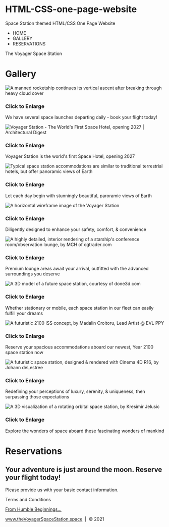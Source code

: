 # HTML-CSS-one-page-website
Space Station themed HTML/CSS One Page Website
<!DOCTYPE html>
<html>
<head>
  <title>The Voyager Space Station | Resort</title>
</head>
<body>
  <ul>
    <a href="#home"></a>
    <li>HOME</li><a href="#gallery"></a>
    <li>GALLERY</li><a href="#contact"></a>
    <li>RESERVATIONS</li>
  </ul>
  <p>The Voyager Space Station</p>
  <h1>Gallery</h1>
  <p><img src="./SSW_Thumbs/thumbnail_1.jpg" alt="A manned rocketship continues its vertical ascent after breaking through heavy cloud cover"></p>
  <h3>Click to Enlarge</h3>
  <p>We have several space launches departing daily - book your flight today!</p>
  <p><img src="./SSW_Images/SSW_Thumbs/thumbnail_2.jpg" alt="Voyager Station - The World's First Space Hotel, opening 2027 | Architectural Digest"></p>
  <h3>Click to Enlarge</h3>
  <p>Voyager Station is the world's first Space Hotel, opening 2027</p>
  <p><img src="./SSW_Images/SSW_Thumbs/thumbnail_3.jpg" alt="Typical space station accommodations are similar to traditional terrestrial hotels, but offer panoramic views of Earth"></p>
  <h3>Click to Enlarge</h3>
  <p>Let each day begin with stunningly beautiful, paroramic views of Earth</p>
  <p><img src="./SSW_Images/SSW_Thumbs/thumbnail_4.jfif" alt="A horizontal wireframe image of the Voyager Station"></p>
  <h3>Click to Enlarge</h3>
  <p>Diligently designed to enhance your safety, comfort, & convenience</p>
  <p><img src="./SSW_Images/SSW_Thumbs/thumbnail_5.jpg" alt="A highly detailed, interior rendering of a starship's conference room/observation lounge, by MCH of cgtrader.com"></p>
  <h3>Click to Enlarge</h3>
  <p>Premium lounge areas await your arrival, outfitted with the advanced surroundings you deserve</p>
  <p><img src="./SSW_Images/SSW_Thumbs/thumbnail_6.jpg" alt="A 3D model of a future space station, courtesy of done3d.com"></p>
  <h3>Click to Enlarge</h3>
  <p>Whether stationary or mobile, each space station in our fleet can easily fulfill your dreams</p>
  <p><img src="./SSW_Images/SSW_Thumbs/thumbnail_7.jpg" alt="A futuristic 2100 ISS concept, by Madalin Croitoru, Lead Artist @ EVL PPY"></p>
  <h3>Click to Enlarge</h3>
  <p>Reserve your spacious accommodations aboard our newest, Year 2100 space station now</p>
  <p><img src="./SSW_Images/SSW_Thumbs/thumbnail_8.jpg" alt="A futuristic space station, designed &amp; rendered with Cinema 4D R16, by Johann deLestree"></p>
  <h3>Click to Enlarge</h3>
  <p>Redefining your perceptions of luxury, serenity, & uniqueness, then surpassing those expectations</p>
  <p><img src="./SSW_Images/SSW_Thumbs/thumbnail_9.jpg" alt="A 3D visualization of a rotating orbital space station, by Kresimir Jelusic"></p>
  <h3>Click to Enlarge</h3>
  <p>Explore the wonders of space aboard these fascinating wonders of mankind</p>
  <h1>Reservations</h1>
  <h2>Your adventure is just around the moon. Reserve your flight today!</h2>
  <p>Please provide us with your basic contact information.</p>
  <p>Terms and Conditions</p>
  <p><a href="https://theconversation.com/space-tourism-20-years-in-the-making-is-finally-ready-for-launch-159606?utm_medium=email&amp;utm_campaign=Saturday%20Newsletter%20%20May%201%202021%20-%201935718946&amp;utm_content=Saturday%20Newsletter%20%20May%201%202021%20-%201935718946+CID_1b0ff8a2f642c814f88f78e554e224a8&amp;utm_source=campaign_monitor_us&amp;utm_term=Space%20tourism%20%2020%20years%20in%20the%20making%20%20is%20finally%20ready%20for%20launch">From Humble Beginnings...</a></p><a href="#home">www.theVoyagerSpaceStation.space</a> &nbsp;|&nbsp; © 2021
</body>
</html>
